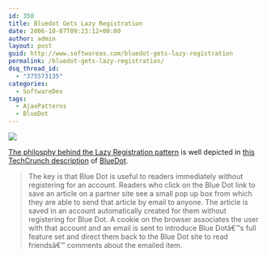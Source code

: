 ```yaml
---
id: 350
title: Bluedot Gets Lazy Registration
date: 2006-10-07T09:23:12+00:00
author: admin
layout: post
guid: http://www.softwareas.com/bluedot-gets-lazy-registration
permalink: /bluedot-gets-lazy-registration/
dsq_thread_id:
  - "375573135"
categories:
  - SoftwareDev
tags:
  - AjaxPatterns
  - BlueDot
---
```

<img src="http://img223.imageshack.us/img223/1553/bannerlogofs6.png" />

<a href="http://ajaxpatterns.org/Lazy_Registration">The philosphy behind the Lazy Registration pattern</a> is well depicted in <a href="http://www.techcrunch.com/2006/10/06/blue-dot-launches-partner-program-adds-doss-mz-to-advisory-board/">this TechCrunch description</a> of <a href="http://bluedot.us">BlueDot</a>.

<blockquote>
The key is that Blue Dot is useful to readers immediately without registering for an account. Readers who click on the Blue Dot link to save an article on a partner site see a small pop up box from which they are able to send that article by email to anyone. The article is saved in an account automatically created for them without registering for Blue Dot. A cookie on the browser associates the user with that account and an email is sent to introduce Blue Dotâ€™s full feature set and direct them back to the Blue Dot site to read friendsâ€™ comments about the emailed item.
</blockquote>